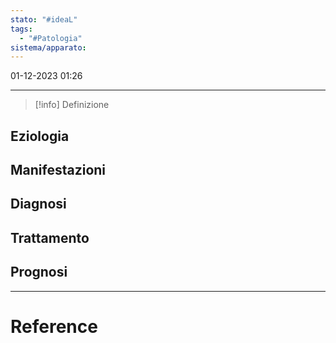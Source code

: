 ```yaml
---
stato: "#ideaL"
tags:
  - "#Patologia"
sistema/apparato:
---
```

01-12-2023 01:26

--- 

>[!info] Definizione
>

## Eziologia

## Manifestazioni

## Diagnosi

## Trattamento

## Prognosi













--- 
# Reference